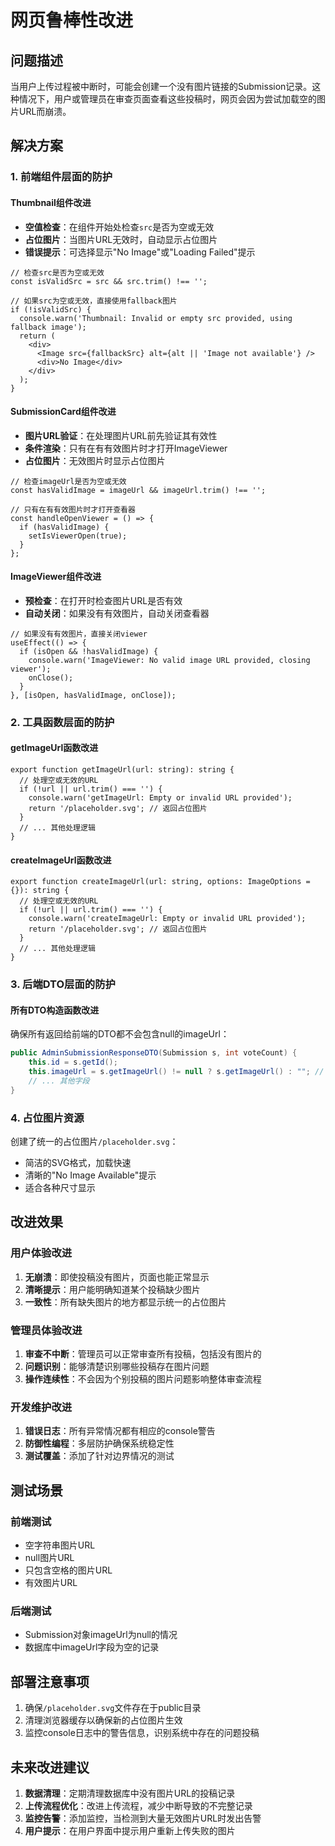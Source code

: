 # 网页鲁棒性改进

## 问题描述

当用户上传过程被中断时，可能会创建一个没有图片链接的Submission记录。这种情况下，用户或管理员在审查页面查看这些投稿时，网页会因为尝试加载空的图片URL而崩溃。

## 解决方案

### 1. 前端组件层面的防护

#### Thumbnail组件改进
- **空值检查**：在组件开始处检查`src`是否为空或无效
- **占位图片**：当图片URL无效时，自动显示占位图片
- **错误提示**：可选择显示"No Image"或"Loading Failed"提示

```tsx
// 检查src是否为空或无效
const isValidSrc = src && src.trim() !== '';

// 如果src为空或无效，直接使用fallback图片
if (!isValidSrc) {
  console.warn('Thumbnail: Invalid or empty src provided, using fallback image');
  return (
    <div>
      <Image src={fallbackSrc} alt={alt || 'Image not available'} />
      <div>No Image</div>
    </div>
  );
}
```

#### SubmissionCard组件改进
- **图片URL验证**：在处理图片URL前先验证其有效性
- **条件渲染**：只有在有有效图片时才打开ImageViewer
- **占位图片**：无效图片时显示占位图片

```tsx
// 检查imageUrl是否为空或无效
const hasValidImage = imageUrl && imageUrl.trim() !== '';

// 只有在有有效图片时才打开查看器
const handleOpenViewer = () => {
  if (hasValidImage) {
    setIsViewerOpen(true);
  }
};
```

#### ImageViewer组件改进
- **预检查**：在打开时检查图片URL是否有效
- **自动关闭**：如果没有有效图片，自动关闭查看器

```tsx
// 如果没有有效图片，直接关闭viewer
useEffect(() => {
  if (isOpen && !hasValidImage) {
    console.warn('ImageViewer: No valid image URL provided, closing viewer');
    onClose();
  }
}, [isOpen, hasValidImage, onClose]);
```

### 2. 工具函数层面的防护

#### getImageUrl函数改进
```tsx
export function getImageUrl(url: string): string {
  // 处理空或无效的URL
  if (!url || url.trim() === '') {
    console.warn('getImageUrl: Empty or invalid URL provided');
    return '/placeholder.svg'; // 返回占位图片
  }
  // ... 其他处理逻辑
}
```

#### createImageUrl函数改进
```tsx
export function createImageUrl(url: string, options: ImageOptions = {}): string {
  // 处理空或无效的URL
  if (!url || url.trim() === '') {
    console.warn('createImageUrl: Empty or invalid URL provided');
    return '/placeholder.svg'; // 返回占位图片
  }
  // ... 其他处理逻辑
}
```

### 3. 后端DTO层面的防护

#### 所有DTO构造函数改进
确保所有返回给前端的DTO都不会包含null的imageUrl：

```java
public AdminSubmissionResponseDTO(Submission s, int voteCount) {
    this.id = s.getId();
    this.imageUrl = s.getImageUrl() != null ? s.getImageUrl() : ""; // 确保不返回null
    // ... 其他字段
}
```

### 4. 占位图片资源

创建了统一的占位图片`/placeholder.svg`：
- 简洁的SVG格式，加载快速
- 清晰的"No Image Available"提示
- 适合各种尺寸显示

## 改进效果

### 用户体验改进
1. **无崩溃**：即使投稿没有图片，页面也能正常显示
2. **清晰提示**：用户能明确知道某个投稿缺少图片
3. **一致性**：所有缺失图片的地方都显示统一的占位图片

### 管理员体验改进
1. **审查不中断**：管理员可以正常审查所有投稿，包括没有图片的
2. **问题识别**：能够清楚识别哪些投稿存在图片问题
3. **操作连续性**：不会因为个别投稿的图片问题影响整体审查流程

### 开发维护改进
1. **错误日志**：所有异常情况都有相应的console警告
2. **防御性编程**：多层防护确保系统稳定性
3. **测试覆盖**：添加了针对边界情况的测试

## 测试场景

### 前端测试
- 空字符串图片URL
- null图片URL  
- 只包含空格的图片URL
- 有效图片URL

### 后端测试
- Submission对象imageUrl为null的情况
- 数据库中imageUrl字段为空的记录

## 部署注意事项

1. 确保`/placeholder.svg`文件存在于public目录
2. 清理浏览器缓存以确保新的占位图片生效
3. 监控console日志中的警告信息，识别系统中存在的问题投稿

## 未来改进建议

1. **数据清理**：定期清理数据库中没有图片URL的投稿记录
2. **上传流程优化**：改进上传流程，减少中断导致的不完整记录
3. **监控告警**：添加监控，当检测到大量无效图片URL时发出告警
4. **用户提示**：在用户界面中提示用户重新上传失败的图片 
